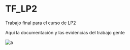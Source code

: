 # TF_LP2
Trabajo final para el curso de LP2

Aquí la documentación y las evidencias del trabajo gente

![a](https://pbs.twimg.com/media/Cc9v87PW0AI93Ff.jpg)
